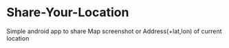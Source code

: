 # Share-Your-Location
Simple android app to share Map screenshot or Address(+lat,lon) of current location
